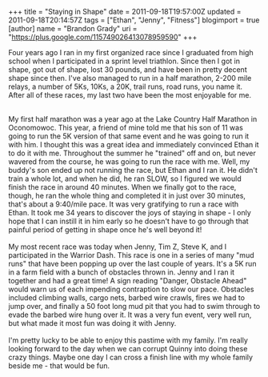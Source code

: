+++
title = "Staying in Shape"
date = 2011-09-18T19:57:00Z
updated = 2011-09-18T20:14:57Z
tags = ["Ethan", "Jenny", "Fitness"]
blogimport = true 
[author]
	name = "Brandon Grady"
	uri = "https://plus.google.com/115749026413078959590"
+++

Four years ago I ran in my first organized race since I graduated from high school when I participated in a sprint level triathlon. Since then I got in shape, got out of shape, lost 30 pounds, and have been in pretty decent shape since then. I've also managed to run in a half marathon, 2-200 mile relays, a number of 5Ks, 10Ks, a 20K, trail runs, road runs, you name it. After all of these races, my last two have been the most enjoyable for me.<div><br /></div><div>My first half marathon was a year ago at the Lake Country Half Marathon in Oconomowoc. This year, a friend of mine told me that his son of 11 was going to run the 5K version of that same event and he was going to run it with him. I thought this was a great idea and immediately convinced Ethan it to do it with me. Throughout the summer he "trained" off and on, but never wavered from the course, he was going to run the race with me. Well, my buddy's son ended up not running the race, but Ethan and I ran it. He didn't train a whole lot, and when he did, he ran SLOW, so I figured we would finish the race in around 40 minutes. When we finally got to the race, though, he ran the whole thing and completed it in just over 30 minutes, that's about a 9:40/mile pace. It was very gratifying to run a race with Ethan. It took me 34 years to discover the joys of staying in shape - I only hope that I can instill it in him early so he doesn't have to go through that painful period of getting in shape once he's well beyond it!</div><div><br /></div><div>My most recent race was today when Jenny, Tim Z, Steve K, and I participated in the Warrior Dash. This race is one in a series of many "mud runs" that have been popping up over the last couple of years. It's a 5K run in a farm field with a bunch of obstacles thrown in. Jenny and I ran it together and had a great time! A sign reading "Danger, Obstacle Ahead" would warn us of each impending contraption to slow our pace. Obstacles included climbing walls, cargo nets, barbed wire crawls, fires we had to jump over, and finally a 50 foot long mud pit that you had to swim through to evade the barbed wire hung over it. It was a very fun event, very well run, but what made it most fun was doing it with Jenny.</div><div><br /></div><div>I'm pretty lucky to be able to enjoy this pastime with my family. I'm really looking forward to the day when we can corrupt Quinny into doing these crazy things. Maybe one day I can cross a finish line with my whole family beside me - that would be fun.</div>
